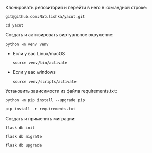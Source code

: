 Клонировать репозиторий и перейти в него в командной строке:

```
git@github.com:Natulishka/yacut.git
```

```
cd yacut
```

Cоздать и активировать виртуальное окружение:

```
python -m venv venv
```

* Если у вас Linux/macOS

    ```
    source venv/bin/activate
    ```

* Если у вас windows

    ```
    source venv/scripts/activate
    ```

Установить зависимости из файла requirements.txt:

```
python -m pip install --upgrade pip
```

```
pip install -r requirements.txt
```

Создать и применить миграции:

```
flask db init

flask db migrate

flask db upgrade
```
